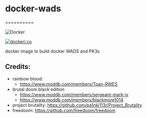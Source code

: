 # docker-wads
==========

![Docker](https://github.com/InnovAnon-Inc/docker-wads/workflows/Docker/badge.svg)

[![dockeri.co](https://dockeri.co/image/innovanon/docker-wads)](https://hub.docker.com/r/innovanon/docker-wads/)

docker image to build docker WADS and PK3s

## Credits:
- rainbow blood:
  - https://www.moddb.com/members/Toan-RWES
- brutal doom black edition
  - https://www.moddb.com/members/sergeant-mark-iv
  - https://www.moddb.com/members/blackmore1014
- project brutality: https://github.com/pa1nki113r/Project_Brutality
- freedoom: https://github.com/freedoom/freedoom

